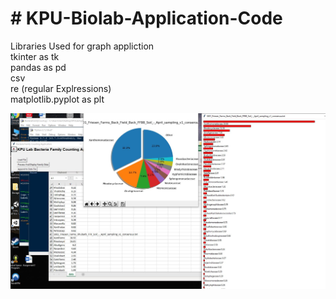 <h1># KPU-Biolab-Application-Code</h1>

<p>
Libraries Used for graph appliction<br>
tkinter as tk<br>
pandas as pd<br>
csv<br> 
re (regular Explressions)<br>
matplotlib.pyplot as plt<br>
</p>

<img style="float: right;" src="https://github.com/ramadawn/KPU-Biolab-Application-Code/blob/master/version0300.JPG">




